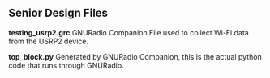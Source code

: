 
## Senior Design Files 

**testing_usrp2.grc**
GNURadio Companion File used to collect Wi-Fi data from the USRP2 device.

**top_block.py**
Generated by GNURadio Companion, this is the actual python code that runs through GNURadio.

